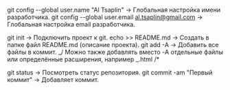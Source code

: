 git config --global user.name "Al Tsaplin" → Глобальная настройка имени разработчика.
git config --global user.email al.tsaplin@gmail.com → Глобальная настройка email разработчика.

git init → Подключить проект к git.
echo >> README.md → Создать в папке файл README.md (описание проекта).
git add -A → Добавить все файлы в коммит. _/ Можно также добавлять вместо -A отдельные файлы или определённые расширения, например _.html /\*

git status → Посмотреть статус репозитория.
git commit -am "Первый коммит" → Добавляет коммит.
